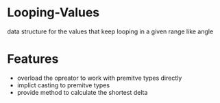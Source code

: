 # Looping-Values

data structure for the values that keep looping in a given range like angle

# Features
- overload the opreator to work with premitve types directly
- implict casting to premitve types
- provide method to calculate the shortest delta
